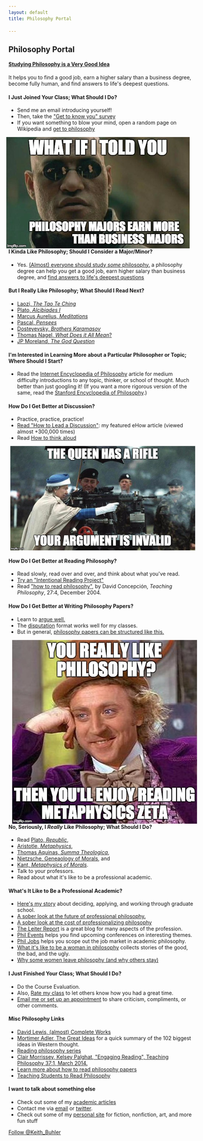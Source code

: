 ```yaml
---
layout: default
title: Philosophy Portal

--- 
```


## Philosophy Portal ##

#### [Studying Philosophy is a Very Good Idea](/philosophy-major)
It helps you to find a good job, earn a higher salary than a business degree, become fully human, and find answers to life's deepest questions.

#### I Just Joined Your Class; What Should I Do? ####
* Send me an email introducing yourself!
* Then, take the ["Get to know you" survey](https://docs.google.com/forms/d/17A6-27pW2lrI4S6rEpV8GIh_OycvQHCc01fkyuoxPYw/viewform?usp=send_form)
* If you want something to blow your mind, open a random page on Wikipedia and [get to philosophy](https://en.wikipedia.org/wiki/Wikipedia:Getting_to_Philosophy)

<img src="/img/morpheus.jpg" alt="morpheous major" align="right" hspace="10" height="50%">

#### I Kinda Like Philosophy; Should I Consider a Major/Minor? ####
* Yes. [(Almost) everyone should study *some* philosophy.](http://www.whystudyphilosophy.com) a philosophy degree can help you get a good job, earn higher salary than business degree, and [find answers to life's deepest questions](/philosophy-major)



#### But I Really Like Philosophy; What Should I Read Next?  ####
* [Laozi, *The Tao Te Ching*](http://www.sacred-texts.com/tao/taote.htm)
* [Plato, *Alcibiades I*](http://www.perseus.tufts.edu/hopper/text?doc=Perseus:text:1999.01.0168)
* [Marcus Aurelius, *Meditations*](http://classics.mit.edu/Antoninus/meditations.1.one.html)
* [Pascal, *Pensees*](http://www.ccel.org/ccel/pascal/pensees.ii.html)
* [Dosteyevsky, *Brothers Karamasov*](http://www.gutenberg.org/files/28054/28054-h/28054-h.html)
* [Thomas Nagel, *What Does it All Mean*?](http://sjmse-library.sch.ng/E-Books%20Phil/WHAT%20DOES%20IT%20ALL%20MEAN_.pdf)
* [JP Moreland, *The God Question*](https://books.google.com/books?id=o7dGOrvdojUC&pg=PA4&lpg=PA4&dq=the+god+question+moreland&source=bl&ots=wraAQEf13U&sig=U3Ci1yLS92sc7YoM1gCWIgNVKTA&hl=en&sa=X&ved=0ahUKEwj-k_X1jP_JAhVGy2MKHU6bBiMQ6AEISzAG#v=onepage&q=the%20god%20question%20moreland&f=false)


#### I'm Interested in Learning More about a Particular Philosopher or Topic; Where Should I Start? ####
* Read the [Internet Encyclopedia of Philosophy](http://www.iep.utm.edu/) article for medium difficulty introductions to any topic, thinker, or school of thought. Much better than just googling it! (If you want a more rigorous version of the same, read the [Stanford Encyclopedia of Philosophy](http://plato.stanford.edu/).) 

#### How Do I Get Better at Discussion? ####
* Practice, practice, practice!   
* [Read "How to Lead a Discussion"](http://www.wikihow.com/Lead-a-Discussion): my featured eHow article (viewed almost +300,000 times)
* Read [How to think aloud](http://www.elon.edu/docs/e-web/academics/teaching/tlconference/Making%20Thinking%20Manifest%20Through%20Think%20Alouds.pdf)


<img src="/img/invalid-argument-queen.jpg" alt="don't make invalid arguments" align="center" hspace="5" height="50%">



#### How Do I Get Better at Reading Philosophy? 
* Read slowly, read over and over, and think about what you've read.
* [Try an "Intentional Reading Project"](http://www.readingintentionally.com/p/building-your-list.html)
* Read ["how to read philosophy"](http://writing.dawsoncollege.qc.ca/wp-content/uploads/2011/09/Reading-Philosophy-Concepcion-2004.pdf), by David Concepción, *Teaching Philosophy*, 27:4, December 2004.

#### How Do I Get Better at Writing Philosophy Papers? ####
* Learn to [argue well.](/logic)
* The [disputation](/disputation) format works well for my classes.
* But in general, [philosophy papers can be structured like this.](https://sites.google.com/a/wellesley.edu/pinkguidetophilosophy/how-to-write-1)


<img src="/img/wonka-metaphysics.jpeg" alt="condescending wonka philosopher " align="left" hspace="10">

#### No, Seriously, I *Really* Like Philosophy; What Should I Do? ####
* Read [Plato, *Republic*](http://www.perseus.tufts.edu/hopper/text?doc=Perseus:text:1999.01.0168), 
* [Aristotle, *Metaphysics*](http://www.perseus.tufts.edu/hopper/text?doc=Perseus%3Atext%3A1999.01.0052), 
* [Thomas Aquinas, *Summa Theologica*](http://www.newadvent.org/summa/), 
* [Nietzsche, Geneaology of Morals](http://www.inp.uw.edu.pl/mdsie/Political_Thought/GeneologyofMorals.pdf), and 
* [Kant, *Metaphysics of Morals*](http://www.earlymoderntexts.com/assets/pdfs/kant1785.pdf).
* Talk to your professors. 
* Read about what it's like to be a professional academic. 



#### What's It Like to Be a Professional Academic? ####
* [Here's my story](/phd-how-to) about deciding, applying, and working through graduate school.
* [A sober look at the future of professional philosophy.](http://chronicle.com/blogs/conversation/2014/07/16/wanted-a-future-for-philosophy/)
* [A sober look at the cost of professionalizing philosophy](http://opinionator.blogs.nytimes.com/2016/01/11/when-philosophy-lost-its-way/)
* [The Leiter Report](http://www.leiterreport.com) is a great blog for many aspects of the profession.
* [Phil Events](http://philevents.org/) helps you find upcoming conferences on interesting themes.
* [Phil Jobs](http://philjobs.org/) helps you scope out the job market in academic philosophy.
* [What it's like to be a woman in philosophy](https://beingawomaninphilosophy.wordpress.com/) collects stories of the good, the bad, and the ugly. 
* [Why some women leave philosophy (and why others stay)](http://quod.lib.umich.edu/p/phimp/3521354.0016.006/1)



#### I Just Finished Your Class; What Should I Do? ####
- Do the Course Evaluation.
- Also, [Rate my class](http://www.ratemyprofessors.com/ShowRatingsjsp?tid=1822771) to let others know how you had a great time.
- [Email me or set up an appointment](emailto:keith.buhler@uky.edu) to share criticism, compliments, or other comments.


#### Misc Philosophy Links
* [David Lewis, (almost) Complete Works](http://www.andrewmbailey.com/dkl/)
* [Mortimer Adler, The Great Ideas](http://www.thegreatideas.org/greatideas1.html) for a quick summary of the 102 biggest ideas in Western thought. 
* [Reading philosophy series](http://www.wiley.com/WileyCDA/Section/id-404050.html)
* [Clair Morrissey, Kelsey Palghat, "Engaging Reading", Teaching Philosophy 37:1, March 2014.](http://works.bepress.com/clair_morrissey/4/)
* [Learn more about how to read philosophy papers](https://sites.google.com/a/wellesley.edu/pinkguidetophilosophy/how-to-read)
* [Teaching Students to Read Philosophy](http://www.pdcnet.org/collection/show?id=teachphil_2004_0027_0004_0351_0368&file_type=pdf)


#### I want to talk about something else
- Check out some of my [academic articles](https://uky.academia.edu/KeithBuhler)
- Contact me via [email](keith.buhler@uky.edu) or [twitter](https://twitter.com/Keith_Buhler). 
- Check out some of my [personal site](/fun) for fiction, nonfiction, art, and more fun stuff

<a href="https://twitter.com/Keith_Buhler" class="twitter-follow-button" data-show-count="false">Follow @Keith_Buhler</a>
<script>!function(d,s,id){var js,fjs=d.getElementsByTagName(s)[0],p=/^http:/.test(d.location)?'http':'https';if(!d.getElementById(id)){js=d.createElement(s);js.id=id;js.src=p+'://platform.twitter.com/widgets.js';fjs.parentNode.insertBefore(js,fjs);}}(document, 'script', 'twitter-wjs');</script>